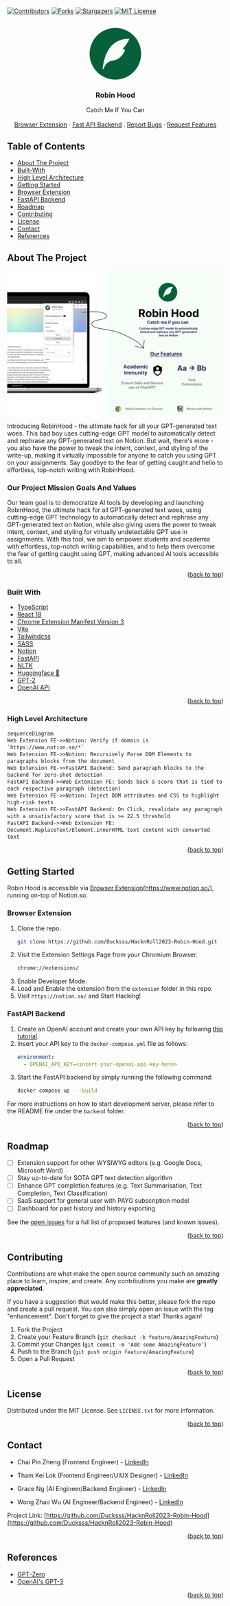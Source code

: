 <br />
<div id="top"></div>

<!-- PROJECT SHIELDS -->
<!--
*** I'm using markdown "reference style" links for readability.
*** Reference links are enclosed in brackets [ ] instead of parentheses ( ).
*** See the bottom of this document for the declaration of the reference variables
*** for contributors-url, forks-url, etc. This is an optional, concise syntax you may use.
*** https://www.markdownguide.org/basic-syntax/#reference-style-links
-->

[![Contributors](https://img.shields.io/github/contributors/Ducksss/HacknRoll2023-Robin-Hood.svg)][contributors-url]
[![Forks](https://img.shields.io/github/forks/Ducksss/HacknRoll2023-Robin-Hood.svg)][forks-url]
[![Stargazers](https://img.shields.io/github/stars/Ducksss/HacknRoll2023-Robin-Hood.svg)][stars-url]
[![MIT License](https://img.shields.io/github/license/Ducksss/HacknRoll2023-Robin-Hood.svg)][license-url]

<!-- PROJECT LOGO -->
<br />
<div align="center">
  <a href="https://github.com/Ducksss/HacknRoll2023-Robin-Hood">
    <img src="assets/robin-hood-bg.png" alt="Logo" width="120" height="120">
  </a>

<h3 align="center">Robin Hood</h3>

  <p align="center">
    Catch Me If You Can
    <br />
    <br />
    <a href="#browser-extension">Browser Extension</a>
    ·
    <a href="#fastapi-backend">Fast API Backend</a>
    .
    <a href="https://github.com/Ducksss/HacknRoll2023-Robin-Hood/issues">Report Bugs</a>
    ·
    <a href="https://github.com/Ducksss/HacknRoll2023-Robin-Hood/issues">Request Features</a>
  </p>
</div>

<!-- TABLE OF CONTENTS -->

## Table of Contents

- [About The Project](#about-the-project)
- [Built-With](#built-with)
- [High Level Architecture](#high-level-architecture)
- [Getting Started](#getting-started)
- [Browser Extension](#browser-extension)
- [FastAPI Backend](#fastapi-backend)
- [Roadmap](#roadmap)
- [Contributing](#contributing)
- [License](#license)
- [Contact](#contact)
- [References](#references)

<!-- ABOUT THE PROJECT -->

## About The Project

<a href="#about-the-project"></a>

<!-- <a href="https://Robin-Hood-c9549.web.app/"><img src="assets/demo_web.gif" alt="demo_web.gif"></a>
<a href="https://github.com/Ducksss/HacknRoll2023-Robin-Hood/blob/main/README.md#browser-extension"><img src="assets/demo_ext.gif" alt="demo_ext.gif"></a> -->

![](https://github.com/Ducksss/HacknRoll2023-Robin-Hood/blob/main/frontend/src/assets/img/promotional-material.png)

Introducing RobinHood - the ultimate hack for all your GPT-generated text woes. This bad boy uses cutting-edge GPT model to automatically detect and rephrase any GPT-generated text on Notion. But wait, there's more - you also have the power to tweak the intent, context, and styling of the write-up, making it virtually impossible for anyone to catch you using GPT on your assignments. Say goodbye to the fear of getting caught and hello to effortless, top-notch writing with RobinHood.

### Our Project Mission Goals And Values

Our team goal is to democratize AI tools by developing and launching RobinHood, the ultimate hack for all GPT-generated text woes, using cutting-edge GPT technology to automatically detect and rephrase any GPT-generated text on Notion, while also giving users the power to tweak intent, context, and styling for virtually undetectable GPT use in assignments. With this tool, we aim to empower students and academia with effortless, top-notch writing capabilities, and to help them overcome the fear of getting caught using GPT, making advanced AI tools accessible to all.

<p align="right">(<a href="#top">back to top</a>)</p>

### Built With

<a href="#built-with"></a>

- [TypeScript](https://www.typescriptlang.org/)
- [React 18](https://reactjs.org/)
- [Chrome Extension Manifest Version 3](https://developer.chrome.com/docs/extensions/mv3/intro/)
- [Vite](https://vitejs.dev/)
- [Tailwindcss](https://tailwindcss.com/)
- [SASS](https://sass-lang.com/)
- [Notion](https://notion.so)
- [FastAPI](https://fastapi.tiangolo.com/)
- [NLTK](https://www.nltk.org/)
- [Huggingface 🤗](https://huggingface.co/)
- [GPT-2](https://github.com/openai/gpt-2)
- [OpenAI API](https://openai.com/api/)

<p align="right">(<a href="#top">back to top</a>)</p>

### High Level Architecture

<a href="#built-with"></a>

```mermaid
sequenceDiagram
Web Extension FE->>Notion: Verify if domain is `https://www.notion.so/*`
Web Extension FE->>Notion: Recursively Parse DOM Elements to paragraphs blocks from the document
Web Extension FE->>FastAPI Backend: Send paragraph blocks to the backend for zero-shot detection
FastAPI Backend->>Web Extension FE: Sends back a score that is tied to each respective paragraph (detection)
Web Extension FE->>Notion: Inject DOM attributes and CSS to highlight high-risk texts
Web Extension FE->>FastAPI Backend: On Click, revalidate any paragraph with a unsatisfactory score that is >= 22.5 threshold
FastAPI Backend->>Web Extension FE: Document.ReplaceText/Element.innerHTML text content with converted text
```

<p align="right">(<a href="#top">back to top</a>)</p>

<!-- GETTING STARTED -->

## Getting Started

Robin Hood is accessible via [Browser Extension(https://www.notion.so/)](https://github.com/Ducksss/HacknRoll2023-Robin-Hood/tree/main/extension), running on-top of Notion.so.

### Browser Extension

<a href="#fastapi-backend"></a>

1. Clone the repo.
   ```sh
   git clone https://github.com/Ducksss/HacknRoll2023-Robin-Hood.git
   ```
2. Visit the Extension Settings Page from your Chromium Browser.
   ```sh
   chrome://extensions/
   ```
3. Enable Developer Mode.
4. Load and Enable the extension from the `extension` folder in this repo.
5. Visit `https://notion.so/` and Start Hacking!

### FastAPI Backend

<a href="#fastapi-backend"></a>

1. Create an OpenAI account and create your own API key by following [this tutorial](https://elephas.app/blog/how-to-create-openai-api-keys-cl5c4f21d281431po7k8fgyol0).
2. Insert your API key to the `docker-compose.yml` file as follows:
   ```yaml
   environment:
     - OPENAI_API_KEY=<insert-your-openai-api-key-here>
   ```
3. Start the FastAPI backend by simply running the following command:
   ```bash
   docker compose up  --build
   ```

For more instructions on how to start development server, please refer to the README file under the `backend` folder.

<p align="right">(<a href="#top">back to top</a>)</p>

<!-- ROADMAP -->

## Roadmap

- [ ] Extension support for other WYSIWYG editors (e.g. Google Docs, Microsoft Word)
- [ ] Stay up-to-date for SOTA GPT text detection algorithm
- [ ] Enhance GPT completion features (e.g. Text Summarisation, Text Completion, Text Classification)
- [ ] SaaS support for general user with PAYG subscription model
- [ ] Dashboard for past history and history exporting

See the [open issues](https://github.com/Ducksss/HacknRoll2023-Robin-Hood/issues) for a full list of proposed features (and known issues).

<p align="right">(<a href="#top">back to top</a>)</p>

<!-- CONTRIBUTING -->

## Contributing

Contributions are what make the open source community such an amazing place to learn, inspire, and create. Any contributions you make are **greatly appreciated**.

If you have a suggestion that would make this better, please fork the repo and create a pull request. You can also simply open an issue with the tag "enhancement".
Don't forget to give the project a star! Thanks again!

1. Fork the Project
2. Create your Feature Branch (`git checkout -b feature/AmazingFeature`)
3. Commit your Changes (`git commit -m 'Add some AmazingFeature'`)
4. Push to the Branch (`git push origin feature/AmazingFeature`)
5. Open a Pull Request

<p align="right">(<a href="#top">back to top</a>)</p>

<!-- LICENSE -->

## License

Distributed under the MIT License. See `LICENSE.txt` for more information.

<p align="right">(<a href="#top">back to top</a>)</p>

<!-- CONTACT -->

## Contact

- Chai Pin Zheng (Frontend Engineer) - [LinkedIn](https://www.linkedin.com/in/chai-pin-zheng-5610921aa/)

- Tham Kei Lok (Frontend Engineer/UIUX Designer) - [LinkedIn](https://www.linkedin.com/in/keiloktql/)

- Grace Ng (AI Engineer/Backend Engineer) - [LinkedIn](https://www.linkedin.com/in/grace-ng-48832821a/)

- Wong Zhao Wu (AI Engineer/Backend Engineer) - [LinkedIn](https://www.linkedin.com/in/zhao-wu-wong/)

Project Link: [https://github.com/Ducksss/HacknRoll2023-Robin-Hood](https://github.com/Ducksss/HacknRoll2023-Robin-Hood)

<p align="right">(<a href="#top">back to top</a>)</p>

<!-- References -->

## References

- [GPT-Zero](https://etedward-gptzero-main-zqgfwb.streamlit.app/)
- [OpenAI's GPT-3](https://openai.com/api/)

<p align="right">(<a href="#top">back to top</a>)</p>

<!-- MARKDOWN LINKS & IMAGES -->
<!-- https://www.markdownguide.org/basic-syntax/#reference-style-links -->

[contributors-shield]: https://img.shields.io/github/contributors/Ducksss/HacknRoll2023-Robin-Hood.svg?style=for-the-badge
[contributors-url]: https://github.com/Ducksss/HacknRoll2023-Robin-Hood/graphs/contributors
[forks-shield]: https://img.shields.io/github/forks/Ducksss/HacknRoll2023-Robin-Hood.svg?style=for-the-badge
[forks-url]: https://github.com/Ducksss/HacknRoll2023-Robin-Hood/network/members
[stars-shield]: https://img.shields.io/github/stars/Ducksss/HacknRoll2023-Robin-Hood.svg?style=for-the-badge
[stars-url]: https://github.com/Ducksss/HacknRoll2023-Robin-Hood/stargazers
[issues-shield]: https://img.shields.io/github/issues/Ducksss/HacknRoll2023-Robin-Hood.svg?style=for-the-badge
[issues-url]: https://github.com/Ducksss/HacknRoll2023-Robin-Hood/issues
[license-shield]: https://img.shields.io/github/license/Ducksss/HacknRoll2023-Robin-Hood.svg?style=for-the-badge
[license-url]: https://github.com/Ducksss/FakeNews/blob/main/LICENSE
[linkedin-shield]: https://img.shields.io/badge/-LinkedIn-black.svg?style=for-the-badge&logo=linkedin&colorB=555
[linkedin-url]: https://linkedin.com/in/linkedin_username
[product-screenshot]: images/screenshot.png
